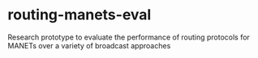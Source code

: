 # routing-manets-eval
Research prototype to evaluate the performance of routing protocols for MANETs over a variety of broadcast approaches
